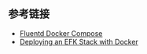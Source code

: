 ## 参考链接
- [Fluentd Docker Compose](https://docs.fluentd.org/container-deployment/docker-compose)
- [Deploying an EFK Stack with Docker](https://adamtheautomator.com/efk-stack/)